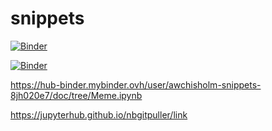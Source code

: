 # snippets

[![Binder](https://mybinder.org/badge_logo.svg)](https://mybinder.org/v2/gh/awchisholm/snippets/meme?labpath=Meme.ipynb)

[![Binder](https://mybinder.org/badge_logo.svg)](https://mybinder.org/v2/gh/awchisholm/snippets/meme?urlpath=voila%2Frender%2FMeme.ipynb)

https://hub-binder.mybinder.ovh/user/awchisholm-snippets-8jh020e7/doc/tree/Meme.ipynb

https://jupyterhub.github.io/nbgitpuller/link
